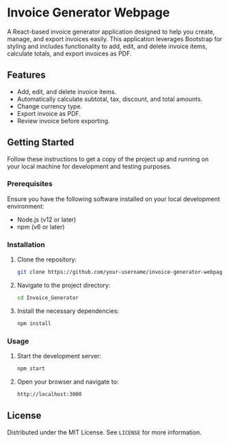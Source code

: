 # Invoice Generator Webpage

A React-based invoice generator application designed to help you create, manage, and export invoices easily. This application leverages Bootstrap for styling and includes functionality to add, edit, and delete invoice items, calculate totals, and export invoices as PDF.

## Features

- Add, edit, and delete invoice items.
- Automatically calculate subtotal, tax, discount, and total amounts.
- Change currency type.
- Export invoice as PDF.
- Review invoice before exporting.

## Getting Started

Follow these instructions to get a copy of the project up and running on your local machine for development and testing purposes.

### Prerequisites

Ensure you have the following software installed on your local development environment:

- Node.js (v12 or later)
- npm (v6 or later)

### Installation

1. Clone the repository:

    ```sh
    git clone https://github.com/your-username/invoice-generator-webpage.git
    ```

2. Navigate to the project directory:

    ```sh
    cd Invoice_Generator
    ```

3. Install the necessary dependencies:

    ```sh
    npm install
    ```

### Usage

1. Start the development server:

    ```sh
    npm start
    ```

2. Open your browser and navigate to:

    ```sh
    http://localhost:3000
    ```

## License

Distributed under the MIT License. See `LICENSE` for more information.

